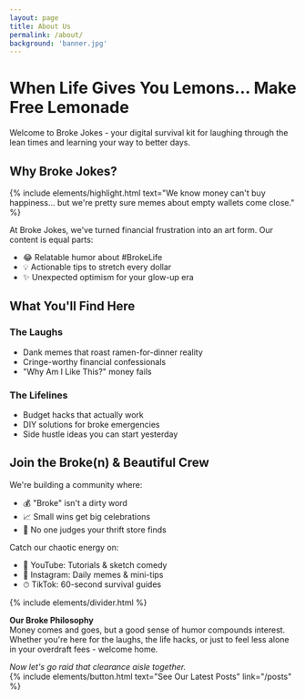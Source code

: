 ```yaml
---
layout: page
title: About Us
permalink: /about/
background: 'banner.jpg'
---
```


# When Life Gives You Lemons... Make Free Lemonade

Welcome to Broke Jokes - your digital survival kit for laughing through the lean times and learning your way to better days.

## Why Broke Jokes?

{% include elements/highlight.html text="We know money can't buy happiness... but we're pretty sure memes about empty wallets come close." %}

At Broke Jokes, we've turned financial frustration into an art form. Our content is equal parts:
- 😂 Relatable humor about #BrokeLife
- 💡 Actionable tips to stretch every dollar
- ✨ Unexpected optimism for your glow-up era

## What You'll Find Here

### The Laughs
- Dank memes that roast ramen-for-dinner reality
- Cringe-worthy financial confessionals
- "Why Am I Like This?" money fails

### The Lifelines
- Budget hacks that actually work
- DIY solutions for broke emergencies
- Side hustle ideas you can start yesterday

## Join the Broke(n) & Beautiful Crew

We're building a community where:
- 💰 "Broke" isn't a dirty word  
- 📈 Small wins get big celebrations  
- 🤝 No one judges your thrift store finds

Catch our chaotic energy on:
- 🎥 YouTube: Tutorials & sketch comedy
- 📸 Instagram: Daily memes & mini-tips
- ⏱ TikTok: 60-second survival guides

{% include elements/divider.html %}

**Our Broke Philosophy**  
Money comes and goes, but a good sense of humor compounds interest. Whether you're here for the laughs, the life hacks, or just to feel less alone in your overdraft fees - welcome home.

*Now let's go raid that clearance aisle together.*  
{% include elements/button.html text="See Our Latest Posts" link="/posts" %}
